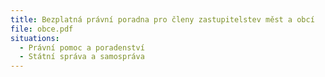 ```yaml
---
title: Bezplatná právní poradna pro členy zastupitelstev měst a obcí
file: obce.pdf
situations:
  - Právní pomoc a poradenství
  - Státní správa a samospráva
---
```

